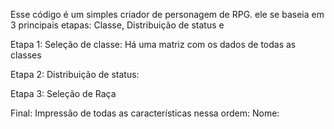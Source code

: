 Esse código é um simples criador de personagem de RPG. ele se baseia em 3 principais etapas:
Classe, Distribuição de status e 

Etapa 1: Seleção de classe:
Há uma matriz com os dados de todas as classes

Etapa 2: Distribuição de status:

Etapa 3: Seleção de Raça

Final: Impressão de todas as características nessa ordem:
Nome:
